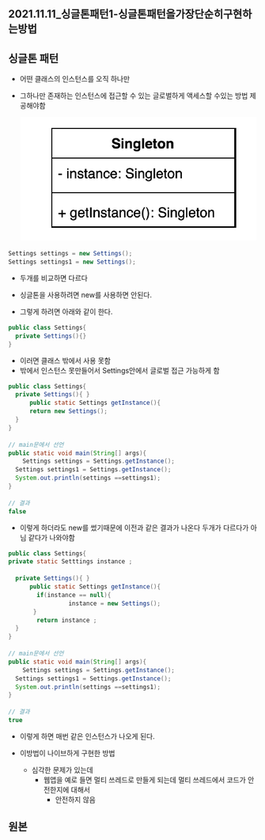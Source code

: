 ## 2021.11.11_싱글톤패턴1-싱글톤패턴을가장단순히구현하는방법

## 싱글톤 패턴

- 어떤 클래스의 인스턴스를 오직 하나만 

- 그하나만 존재하는 인스턴스에 접근할 수 있는 글로벌하게 액세스할 수있는 방법 제공해야함

  ![image-20211111211825686](2021.11.11_싱글톤패턴1-싱글톤패턴을가장단순히구현하는방법.assets/image-20211111211825686.png)

```java
Settings settings = new Settings();
Settings settings1 = new Settings();
```

- 두개를 비교하면 다르다 
- 싱글톤을 사용하려면 new를 사용하면 안된다.

- 그렇게 하려면 아래와 같이 한다.

```java
public class Settings{
  private Settings(){}
}
```

- 이러면 클래스 밖에서 사용 못함
- 밖에서 인스턴스 못만들어서 Settings안에서 글로벌 접근 가능하게 함

```java
public class Settings{
  private Settings(){ }
      public static Settings getInstance(){
      return new Settings();
  }
}

// main문에서 선언
public static void main(String[] args){
	Settings settings = Settings.getInstance();
  Settings settings1 = Settings.getInstance();
  System.out.println(settings ==settings1);
}

// 결과
false
```

- 이렇게 하더라도 new를 썼기때문에 이전과 같은 결과가 나온다 두개가 다르다가 아님 같다가 나와야함

```java
public class Settings{
private static Setttings instance ;

  private Settings(){ }
      public static Settings getInstance(){
        if(instance == null){
     			 instance = new Settings();
       }
        return instance ;
  }
}

// main문에서 선언
public static void main(String[] args){
	Settings settings = Settings.getInstance();
  Settings settings1 = Settings.getInstance();
  System.out.println(settings ==settings1);
}

// 결과
true
```

- 이렇게 하면 매번 같은 인스턴스가 나오게 된다.

- 이방법이 나이브하게 구현한 방법
  - 심각한 문제가 있는데 
    - 웹앱을 예로 들면 멀티 쓰레드로 만들게 되는데 멀티 쓰레드에서 코드가 안전한지에 대해서
      - 안전하지 않음
## 원본
